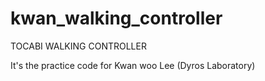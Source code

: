 # kwan_walking_controller

TOCABI WALKING CONTROLLER

It's the practice code for Kwan woo Lee (Dyros Laboratory)
